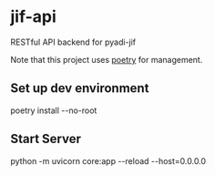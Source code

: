 # jif-api
RESTful API backend for pyadi-jif

Note that this project uses [poetry](https://python-poetry.org) for management.

## Set up dev environment
poetry install --no-root

## Start Server
python -m uvicorn core:app --reload --host=0.0.0.0
